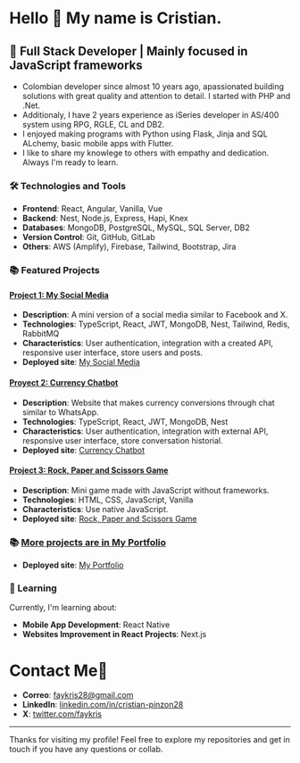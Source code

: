 # Hello 👋 My name is Cristian.

## 🚀 Full Stack Developer | Mainly focused in JavaScript frameworks

* Colombian developer since almost 10 years ago, apassionated building solutions with great quality and attention to detail. I started with PHP and .Net.
* Additionaly, I have 2 years experience as iSeries developer in AS/400 system using RPG, RGLE, CL and DB2.
* I enjoyed making programs with Python using Flask, Jinja and SQL ALchemy, basic mobile apps with Flutter.
* I like to share my knowlege to others with empathy and dedication. Always I'm ready to learn.

### 🛠️ Technologies and Tools

- **Frontend**: React, Angular, Vanilla, Vue
- **Backend**: Nest, Node.js, Express, Hapi, Knex
- **Databases**: MongoDB, PostgreSQL, MySQL, SQL Server, DB2
- **Version Control**: Git, GitHub, GitLab
- **Others**: AWS (Amplify), Firebase, Tailwind, Bootstrap, Jira

### 📚 Featured Projects

#### [Project 1: My Social Media](https://github.com/faykris/my-social-media-front)
- **Description**: A mini version of a social media similar to Facebook and X.
- **Technologies**: TypeScript, React, JWT, MongoDB, Nest, Tailwind, Redis, RabbitMQ
- **Characteristics**: User authentication, integration with a created API, responsive user interface, store users and posts.
- **Deployed site**: [My Social Media](https://main.d1kpywnbqyxeuw.amplifyapp.com)

#### [Proyect 2: Currency Chatbot](https://github.com/faykris/currency-converter-chat-front)
- **Description**: Website that makes currency conversions through chat similar to WhatsApp.
- **Technologies**: TypeScript, React, JWT, MongoDB, Nest
- **Characteristics**: User authentication, integration with external API, responsive user interface, store conversation historial.
- **Deployed site**: [Currency Chatbot](https://main.d2bgzhtjb4yy1t.amplifyapp.com/)

#### [Project 3: Rock, Paper and Scissors Game](https://github.com/faykris/rock-paper-scissors-game)
- **Description**: Mini game made with JavaScript without frameworks.
- **Technologies**: HTML, CSS, JavaScript, Vanilla
- **Characteristics**: Use native JavaScript.
- **Deployed site**: [Rock, Paper and Scissors Game](https://rock-paper-scissors-game-faykris.vercel.app)

### 📚 [More projects are in My Portfolio](https://github.com/faykris/my-portfolio-react)
- **Deployed site**: [My Portfolio](https://faykris-portfolio.netlify.app)

### 🌱 Learning

Currently, I'm learning about:

- **Mobile App Development**: React Native
- **Websites Improvement in React Projects**: Next.js

# Contact Me📲
- **Correo**: faykris28@gmail.com
- **LinkedIn**: [linkedin.com/in/cristian-pinzon28](https://www.linkedin.com/in/cristian-pinzon28)
- **X**: [twitter.com/faykris](https://twitter.com/faykris)

- ---

Thanks for visiting my profile! Feel free to explore my repositories and get in touch if you have any questions or collab.

